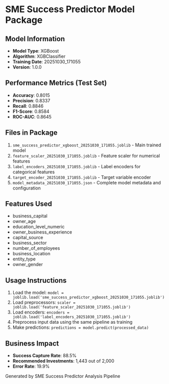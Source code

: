 # SME Success Predictor Model Package

## Model Information
- **Model Type**: XGBoost
- **Algorithm**: XGBClassifier
- **Training Date**: 20251030_171055
- **Version**: 1.0.0

## Performance Metrics (Test Set)
- **Accuracy**: 0.8015
- **Precision**: 0.8337
- **Recall**: 0.8846
- **F1-Score**: 0.8584
- **ROC-AUC**: 0.8645

## Files in Package
1. `sme_success_predictor_xgboost_20251030_171055.joblib` - Main trained model
2. `feature_scaler_20251030_171055.joblib` - Feature scaler for numerical features
3. `label_encoders_20251030_171055.joblib` - Label encoders for categorical features
4. `target_encoder_20251030_171055.joblib` - Target variable encoder
5. `model_metadata_20251030_171055.json` - Complete model metadata and configuration

## Features Used
- business_capital
- owner_age
- education_level_numeric
- owner_business_experience
- capital_source
- business_sector
- number_of_employees
- business_location
- entity_type
- owner_gender

## Usage Instructions
1. Load the model: `model = joblib.load('sme_success_predictor_xgboost_20251030_171055.joblib')`
2. Load preprocessors: `scaler = joblib.load('feature_scaler_20251030_171055.joblib')`
3. Load encoders: `encoders = joblib.load('label_encoders_20251030_171055.joblib')`
4. Preprocess input data using the same pipeline as training
5. Make predictions: `predictions = model.predict(processed_data)`

## Business Impact
- **Success Capture Rate**: 88.5%
- **Recommended Investments**: 1,443 out of 2,000
- **Error Rate**: 19.9%

Generated by SME Success Predictor Analysis Pipeline
